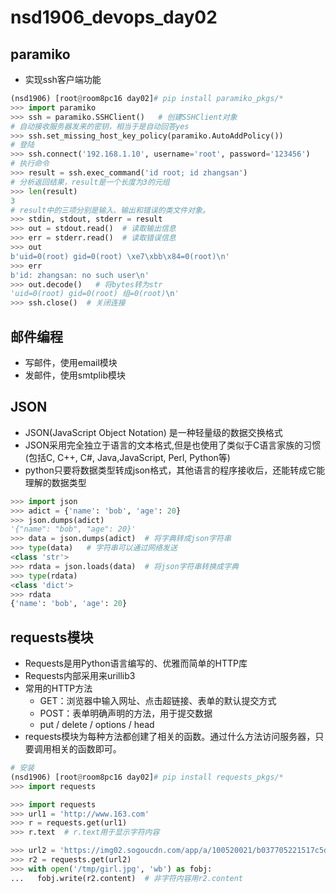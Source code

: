 # nsd1906_devops_day02

## paramiko

- 实现ssh客户端功能

```python
(nsd1906) [root@room8pc16 day02]# pip install paramiko_pkgs/*
>>> import paramiko
>>> ssh = paramiko.SSHClient()   # 创建SSHClient对象
# 自动接收服务器发来的密钥，相当于是自动回答yes
>>> ssh.set_missing_host_key_policy(paramiko.AutoAddPolicy())
# 登陆
>>> ssh.connect('192.168.1.10', username='root', password='123456')
# 执行命令
>>> result = ssh.exec_command('id root; id zhangsan')
# 分析返回结果，result是一个长度为3的元组
>>> len(result)
3
# result中的三项分别是输入、输出和错误的类文件对象。
>>> stdin, stdout, stderr = result
>>> out = stdout.read()  # 读取输出信息
>>> err = stderr.read()  # 读取错误信息
>>> out
b'uid=0(root) gid=0(root) \xe7\xbb\x84=0(root)\n'
>>> err
b'id: zhangsan: no such user\n'
>>> out.decode()   # 将bytes转为str
'uid=0(root) gid=0(root) 组=0(root)\n'
>>> ssh.close()  # 关闭连接
```

## 邮件编程

- 写邮件，使用email模块
- 发邮件，使用smtplib模块

## JSON

- JSON(JavaScript Object Notation) 是一种轻量级的数据交换格式
- JSON采用完全独立于语言的文本格式,但是也使用了类似于C语言家族的习惯(包括C, C++, C#, Java,JavaScript, Perl, Python等)
- python只要将数据类型转成json格式，其他语言的程序接收后，还能转成它能理解的数据类型

```python
>>> import json
>>> adict = {'name': 'bob', 'age': 20}
>>> json.dumps(adict)
'{"name": "bob", "age": 20}'
>>> data = json.dumps(adict)  # 将字典转成json字符串
>>> type(data)   # 字符串可以通过网络发送
<class 'str'>
>>> rdata = json.loads(data)  # 将json字符串转换成字典
>>> type(rdata)
<class 'dict'>
>>> rdata
{'name': 'bob', 'age': 20}
```

## requests模块

- Requests是用Python语言编写的、优雅而简单的HTTP库
- Requests内部采用来urillib3
- 常用的HTTP方法
  - GET：浏览器中输入网址、点击超链接、表单的默认提交方式
  - POST：表单明确声明的方法，用于提交数据
  - put / delete / options / head
- requests模块为每种方法都创建了相关的函数。通过什么方法访问服务器，只要调用相关的函数即可。

```python
# 安装
(nsd1906) [root@room8pc16 day02]# pip install requests_pkgs/*
>>> import requests

>>> import requests
>>> url1 = 'http://www.163.com'
>>> r = requests.get(url1)
>>> r.text  # r.text用于显示字符内容

>>> url2 = 'https://img02.sogoucdn.com/app/a/100520021/b037705221517c5d8ed43f6115aefe3b'   # 该地址是一个图片URL
>>> r2 = requests.get(url2)
>>> with open('/tmp/girl.jpg', 'wb') as fobj:
...   fobj.write(r2.content)  # 非字符内容用r2.content

```







